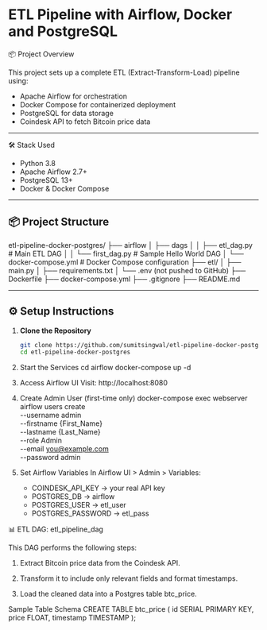 # ETL Pipeline with Airflow, Docker and PostgreSQL

📦 Project Overview

This project sets up a complete ETL (Extract-Transform-Load) pipeline using:
* Apache Airflow for orchestration
* Docker Compose for containerized deployment
* PostgreSQL for data storage
* Coindesk API to fetch Bitcoin price data

---

🛠️ Stack Used

* Python 3.8
* Apache Airflow 2.7+
* PostgreSQL 13+
* Docker & Docker Compose

---

## 📦 Project Structure
etl-pipeline-docker-postgres/
├── airflow
│   ├── dags
│   │   ├── etl_dag.py            # Main ETL DAG
│   │   └── first_dag.py         # Sample Hello World DAG
│   └── docker-compose.yml       # Docker Compose configuration
├── etl/
│   ├── main.py
│   ├── requirements.txt
│   └── .env (not pushed to GitHub)
├── Dockerfile
├── docker-compose.yml
├── .gitignore
├── README.md

---

## ⚙️ Setup Instructions

1. **Clone the Repository**
   ```bash
   git clone https://github.com/sumitsingwal/etl-pipeline-docker-postgres.git
   cd etl-pipeline-docker-postgres

2. Start the Services
    cd airflow
    docker-compose up -d

3.	Access Airflow UI
    Visit: http://localhost:8080

4. Create Admin User (first-time only)
    docker-compose exec webserver airflow users create \
        --username admin \
        --firstname {First_Name} \
        --lastname {Last_Name} \
        --role Admin \
        --email you@example.com \
        --password admin

5. Set Airflow Variables In Airflow
    UI > Admin > Variables:
    * COINDESK_API_KEY → your real API key
    * POSTGRES_DB → airflow
    * POSTGRES_USER → etl_user
    * POSTGRES_PASSWORD → etl_pass

📊 ETL DAG: etl_pipeline_dag

This DAG performs the following steps:

1. Extract Bitcoin price data from the Coindesk API.

2. Transform it to include only relevant fields and format timestamps.

3. Load the cleaned data into a Postgres table btc_price.

Sample Table Schema
CREATE TABLE btc_price (
    id SERIAL PRIMARY KEY,
    price FLOAT,
    timestamp TIMESTAMP
);